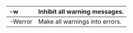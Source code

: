 | -w | Inhibit all warning messages. |
|:---|:------------------------------|
| -Werror | Make all warnings into errors. |